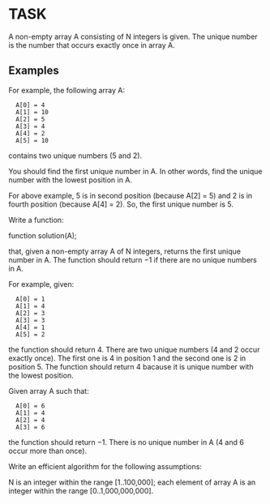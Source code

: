 # TASK

A non-empty array A consisting of N integers is given. The unique number is the number that occurs exactly once in array A.

## Examples

For example, the following array A:
```
  A[0] = 4
  A[1] = 10
  A[2] = 5
  A[3] = 4
  A[4] = 2
  A[5] = 10
```
contains two unique numbers (5 and 2).

You should find the first unique number in A. In other words, find the unique number with the lowest position in A.

For above example, 5 is in second position (because A[2] = 5) and 2 is in fourth position (because A[4] = 2). So, the first unique number is 5.

Write a function:

function solution(A);

that, given a non-empty array A of N integers, returns the first unique number in A. The function should return −1 if there are no unique numbers in A.

For example, given:
```
  A[0] = 1
  A[1] = 4
  A[2] = 3
  A[3] = 3
  A[4] = 1
  A[5] = 2
```
the function should return 4. There are two unique numbers (4 and 2 occur exactly once). The first one is 4 in position 1 and the second one is 2 in position 5. The function should return 4 bacause it is unique number with the lowest position.

Given array A such that:
```
  A[0] = 6
  A[1] = 4
  A[2] = 4
  A[3] = 6
```
the function should return −1. There is no unique number in A (4 and 6 occur more than once).

Write an efficient algorithm for the following assumptions:

N is an integer within the range [1..100,000];
each element of array A is an integer within the range [0..1,000,000,000].